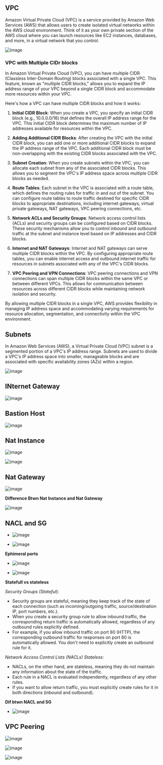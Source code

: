 ## VPC 

Amazon Virtual Private Cloud (VPC) is a service provided by Amazon Web Services (AWS) that allows users to create isolated virtual networks within the AWS cloud environment. Think of it as your own private section of the AWS cloud where you can launch resources like EC2 instances, databases, and more, in a virtual network that you control.

![image](https://github.com/muppin/mastering-DevOps/assets/56094875/a4f87315-6fdc-4799-b9ee-660936ac9ddb)

### VPC with Multiple CIDr blocks

In Amazon Virtual Private Cloud (VPC), you can have multiple CIDR (Classless Inter-Domain Routing) blocks associated with a single VPC. This feature, known as "multiple CIDR blocks," allows you to expand the IP address range of your VPC beyond a single CIDR block and accommodate more resources within your VPC.

Here's how a VPC can have multiple CIDR blocks and how it works:

1. **Initial CIDR Block**: When you create a VPC, you specify an initial CIDR block (e.g., 10.0.0.0/16) that defines the overall IP address range for the VPC. This initial CIDR block determines the maximum number of IP addresses available for resources within the VPC.

2. **Adding Additional CIDR Blocks**: After creating the VPC with the initial CIDR block, you can add one or more additional CIDR blocks to expand the IP address range of the VPC. Each additional CIDR block must be non-overlapping with the existing CIDR blocks associated with the VPC.

3. **Subnet Creation**: When you create subnets within the VPC, you can allocate each subnet from any of the associated CIDR blocks. This allows you to segment the VPC's IP address space across multiple CIDR blocks as needed.

4. **Route Tables**: Each subnet in the VPC is associated with a route table, which defines the routing rules for traffic in and out of the subnet. You can configure route tables to route traffic destined for specific CIDR blocks to appropriate destinations, including internet gateways, virtual private gateways, NAT gateways, VPC peering connections, etc.

5. **Network ACLs and Security Groups**: Network access control lists (ACLs) and security groups can be configured based on CIDR blocks. These security mechanisms allow you to control inbound and outbound traffic at the subnet and instance level based on IP addresses and CIDR blocks.

6. **Internet and NAT Gateways**: Internet and NAT gateways can serve multiple CIDR blocks within the VPC. By configuring appropriate route tables, you can enable internet access and outbound internet traffic for resources in subnets associated with any of the VPC's CIDR blocks.

7. **VPC Peering and VPN Connections**: VPC peering connections and VPN connections can span multiple CIDR blocks within the same VPC or between different VPCs. This allows for communication between resources across different CIDR blocks while maintaining network isolation and security.

By allowing multiple CIDR blocks in a single VPC, AWS provides flexibility in managing IP address space and accommodating varying requirements for resource allocation, segmentation, and connectivity within the VPC environment.


## Subnets
In Amazon Web Services (AWS), a Virtual Private Cloud (VPC) subnet is a segmented portion of a VPC's IP address range. Subnets are used to divide a VPC's IP address space into smaller, manageable blocks and are associated with specific availability zones (AZs) within a region. 

![image](https://github.com/muppin/mastering-DevOps/assets/56094875/d4549257-aa53-4475-bacc-287c1483bf73)

## INternet Gateway

![image](https://github.com/muppin/mastering-DevOps/assets/121821200/f58b9a51-3182-4bfd-9c4c-007c46c13413)

## Bastion Host 

![image](https://github.com/muppin/mastering-DevOps/assets/121821200/4f4ca606-5afa-4cd9-a76f-7983333131d2)

## Nat Instance 

![image](https://github.com/muppin/mastering-DevOps/assets/121821200/2e8ab88c-bbe8-485d-9b6e-ffeea4b62779)

![image](https://github.com/muppin/mastering-DevOps/assets/121821200/e7a9b398-d201-4d47-948b-ccf86fead71e)

## Nat Gateway

![image](https://github.com/muppin/mastering-DevOps/assets/121821200/eec2442e-e812-45f2-95ec-6705d207dbd4)

**Difference Btwn Nat Instance and Nat Gateway**

![image](https://github.com/muppin/mastering-DevOps/assets/121821200/a3d3ff0e-b7f4-41c3-a991-bf603e6dc70c)

## NACL and SG

- ![image](https://github.com/muppin/mastering-DevOps/assets/121821200/7c115949-f6fc-43fe-b85c-44faad45b971)

- ![image](https://github.com/muppin/mastering-DevOps/assets/121821200/c19d358e-baae-46a3-928b-1fbaaee255c4)

**Ephimeral ports**

- ![image](https://github.com/muppin/mastering-DevOps/assets/121821200/e93cdea2-11ce-4ecd-a318-53a15fbdcbcf)

- ![image](https://github.com/muppin/mastering-DevOps/assets/121821200/7103e020-2056-4e5e-a93e-cb968e5c78a5)


**Statefull vs stateless**

*Security Groups (Stateful*):
- Security groups are stateful, meaning they keep track of the state of each connection (such as incoming/outgoing traffic, source/destination IP, port numbers, etc.).
- When you create a security group rule to allow inbound traffic, the corresponding return traffic is automatically allowed, regardless of any outbound rules explicitly defined.
- For example, if you allow inbound traffic on port 80 (HTTP), the corresponding outbound traffic for responses on port 80 is automatically allowed. You don't need to explicitly create an outbound rule for it.

*Network Access Control Lists (NACLs) Stateless*:
- NACLs, on the other hand, are stateless, meaning they do not maintain any information about the state of the traffic.
- Each rule in a NACL is evaluated independently, regardless of any other rules.
- If you want to allow return traffic, you must explicitly create rules for it in both directions (inbound and outbound).

**Dif btwn NACL and SG**

- ![image](https://github.com/muppin/mastering-DevOps/assets/121821200/a22e175a-fbf5-4a1e-aa02-f5b213fd5ec6)



## VPC Peering

![image](https://github.com/muppin/mastering-DevOps/assets/56094875/44d0b814-7209-4ddd-963e-e41e55b63abb)

![image](https://github.com/muppin/mastering-DevOps/assets/56094875/5baccba5-c68c-42dc-870f-86d3700d6fb5)

![image](https://github.com/muppin/mastering-DevOps/assets/56094875/5cf1641a-5204-470a-899d-7e6a4a834ce0)












